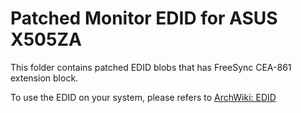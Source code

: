 # Patched Monitor EDID for ASUS X505ZA
This folder contains patched EDID blobs that has FreeSync CEA-861 extension block.

To use the EDID on your system, please refers to [ArchWiki: EDID](https://wiki.archlinux.org/index.php/kernel_mode_setting#Forcing_modes_and_EDID)